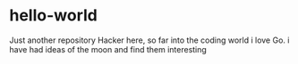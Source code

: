 # hello-world
Just another repository
Hacker here, so far into the coding world i love Go.
i have had ideas of the moon and find them interesting
